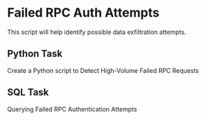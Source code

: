 
# Failed RPC Auth Attempts

This script will help identify possible data exfiltration attempts.

## Python Task
Create a Python script to Detect High-Volume Failed RPC Requests



## SQL Task
Querying Failed RPC Authentication Attempts


